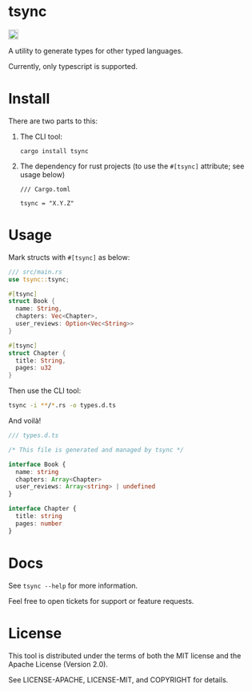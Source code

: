 # tsync

<a href="https://crates.io/crates/tsync"><img src="https://img.shields.io/crates/v/tsync.svg?style=for-the-badge" height="20" alt="License: MIT OR Apache-2.0" /></a>

A utility to generate types for other typed languages.

Currently, only typescript is supported.


# Install

There are two parts to this:

1. The CLI tool:

   ```
   cargo install tsync
   ```

2. The dependency for rust projects (to use the `#[tsync]` attribute; see usage below)

   ```
   /// Cargo.toml
 
   tsync = "X.Y.Z"
   ```

# Usage

Mark structs with `#[tsync]` as below:

```rust
/// src/main.rs
use tsync::tsync;

#[tsync]
struct Book {
  name: String,
  chapters: Vec<Chapter>,
  user_reviews: Option<Vec<String>>
}

#[tsync]
struct Chapter {
  title: String,
  pages: u32
}
```

Then use the CLI tool:

```sh
tsync -i **/*.rs -o types.d.ts
```

And voilà!

```ts
/// types.d.ts

/* This file is generated and managed by tsync */

interface Book {
  name: string
  chapters: Array<Chapter>
  user_reviews: Array<string> | undefined
}

interface Chapter {
  title: string
  pages: number
}
```

# Docs

See `tsync --help` for more information.

Feel free to open tickets for support or feature requests.

# License

This tool is distributed under the terms of both the MIT license and the Apache License (Version 2.0).

See LICENSE-APACHE, LICENSE-MIT, and COPYRIGHT for details.
